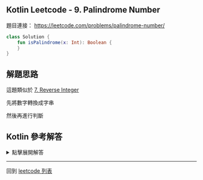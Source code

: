 ## Kotlin Leetcode - 9. Palindrome Number

題目連接： <https://leetcode.com/problems/palindrome-number/>

```kotlin
class Solution {
    fun isPalindrome(x: Int): Boolean {
    }
}
```

## 解題思路

這題類似於 [7. Reverse Integer](7.md)

先將數字轉換成字串

然後再進行判斷

## Kotlin 參考解答

<details>
  <summary>點擊展開解答</summary>

```kotlin
class Solution {
    fun isPalindrome(x: Int): Boolean {
        if (x < 0) {
            return false
        }
        return x.toString().reversed() == x.toString()
    }
}
```

也可以用 `when` 改寫成單一表達式

```kotlin
class Solution {  
    fun isPalindrome(x: Int) = when {  
        x < 0 -> false  
 else -> x.toString().reversed() == x.toString()  
    }  
}
```

</details>

------

回到 [leetcode 列表](index.md)
